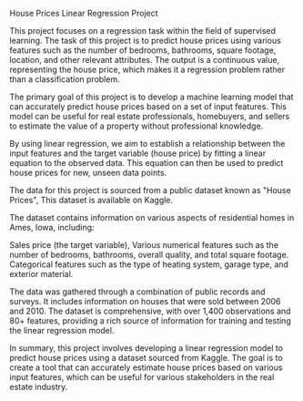House Prices Linear Regression Project

This project focuses on a regression task within the field of supervised learning. The task of this project is to predict house prices using various features such as the number of bedrooms, bathrooms, square footage, location, and other relevant attributes. The output is a continuous value, representing the house price, which makes it a regression problem rather than a classification problem.


The primary goal of this project is to develop a machine learning model that can accurately predict house prices based on a set of input features. This model can be useful for real estate professionals, homebuyers, and sellers to estimate the value of a property without professional knowledge.

By using linear regression, we aim to establish a relationship between the input features and the target variable (house price) by fitting a linear equation to the observed data. This equation can then be used to predict house prices for new, unseen data points.

The data for this project is sourced from a public dataset known as "House Prices", This dataset is available on Kaggle.

The dataset contains information on various aspects of residential homes in Ames, Iowa, including:

Sales price (the target variable), Various numerical features such as the number of bedrooms, bathrooms, overall quality, and total square footage.
Categorical features such as the type of heating system, garage type, and exterior material.

The data was gathered through a combination of public records and surveys. It includes information on houses that were sold between 2006 and 2010. The dataset is comprehensive, with over 1,400 observations and 80+ features, providing a rich source of information for training and testing the linear regression model.

In summary, this project involves developing a linear regression model to predict house prices using a dataset sourced from Kaggle. The goal is to create a tool that can accurately estimate house prices based on various input features, which can be useful for various stakeholders in the real estate industry.
